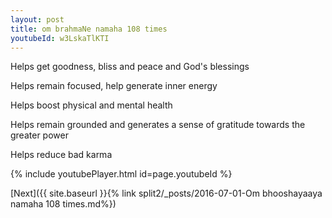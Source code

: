 ```yaml
---
layout: post
title: om brahmaNe namaha 108 times
youtubeId: w3LskaTlKTI
---
```

 
 
Helps get goodness, bliss and peace and God's blessings
 
Helps remain focused, help generate inner energy 
 
Helps boost physical and mental health 
 
Helps remain grounded and generates a sense of gratitude towards the greater power 
 
Helps reduce bad karma
 
 
 
 


{% include youtubePlayer.html id=page.youtubeId %}
 
[Next]({{ site.baseurl }}{% link  split2/_posts/2016-07-01-Om bhooshayaaya namaha 108 times.md%})
 
